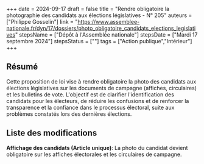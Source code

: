 +++
date = 2024-09-17
draft = false
title = "Rendre obligatoire la photographie des candidats aux élections législatives - N° 205"
auteurs = ["Philippe Gosselin"]
link = "https://www.assemblee-nationale.fr/dyn/17/dossiers/photo_obligatoire_candidats_elections_legislatives"
stepsName = ["Dépôt à l'Assemblée nationale"]
stepsDate = ["Mardi 17 septembre 2024"]
stepsStatus = [""]
tags = ["Action publique","Intérieur"]
+++

## Résumé

Cette proposition de loi vise à rendre obligatoire la photo des candidats aux élections législatives sur les documents de campagne (affiches, circulaires) et les bulletins de vote. L'objectif est de clarifier l'identification des candidats pour les électeurs, de réduire les confusions et de renforcer la transparence et la confiance dans le processus électoral, suite aux problèmes constatés lors des dernières élections.

## Liste des modifications

**Affichage des candidats (Article unique)**: La photo du candidat devient obligatoire sur les affiches électorales et les circulaires de campagne.

